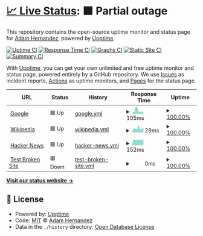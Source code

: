 # [📈 Live Status](https://ahernandez411.github.io/upptime-testing): <!--live status--> **🟧 Partial outage**

This repository contains the open-source uptime monitor and status page for [Adam Hernandez](https://ahernandez411.github.io/upptime-testing), powered by [Upptime](https://github.com/upptime/upptime).

[![Uptime CI](https://github.com/ahernandez411/upptime-testing/workflows/Uptime%20CI/badge.svg)](https://github.com/ahernandez411/upptime-testing/actions?query=workflow%3A%22Uptime+CI%22)
[![Response Time CI](https://github.com/ahernandez411/upptime-testing/workflows/Response%20Time%20CI/badge.svg)](https://github.com/ahernandez411/upptime-testing/actions?query=workflow%3A%22Response+Time+CI%22)
[![Graphs CI](https://github.com/ahernandez411/upptime-testing/workflows/Graphs%20CI/badge.svg)](https://github.com/ahernandez411/upptime-testing/actions?query=workflow%3A%22Graphs+CI%22)
[![Static Site CI](https://github.com/ahernandez411/upptime-testing/workflows/Static%20Site%20CI/badge.svg)](https://github.com/ahernandez411/upptime-testing/actions?query=workflow%3A%22Static+Site+CI%22)
[![Summary CI](https://github.com/ahernandez411/upptime-testing/workflows/Summary%20CI/badge.svg)](https://github.com/ahernandez411/upptime-testing/actions?query=workflow%3A%22Summary+CI%22)

With [Upptime](https://upptime.js.org), you can get your own unlimited and free uptime monitor and status page, powered entirely by a GitHub repository. We use [Issues](https://github.com/ahernandez411/upptime-testing/issues) as incident reports, [Actions](https://github.com/ahernandez411/upptime-testing/actions) as uptime monitors, and [Pages](https://ahernandez411.github.io/upptime-testing) for the status page.

<!--start: status pages-->
<!-- This summary is generated by Upptime (https://github.com/upptime/upptime) -->
<!-- Do not edit this manually, your changes will be overwritten -->
<!-- prettier-ignore -->
| URL | Status | History | Response Time | Uptime |
| --- | ------ | ------- | ------------- | ------ |
| <img alt="" src="https://icons.duckduckgo.com/ip3/www.google.com.ico" height="13"> [Google](https://www.google.com) | 🟩 Up | [google.yml](https://github.com/ahernandez411/upptime-testing/commits/HEAD/history/google.yml) | <details><summary><img alt="Response time graph" src="./graphs/google/response-time-week.png" height="20"> 105ms</summary><br><a href="https://ahernandez411.github.io/upptime-testing/history/google"><img alt="Response time 105" src="https://img.shields.io/endpoint?url=https%3A%2F%2Fraw.githubusercontent.com%2Fahernandez411%2Fupptime-testing%2FHEAD%2Fapi%2Fgoogle%2Fresponse-time.json"></a><br><a href="https://ahernandez411.github.io/upptime-testing/history/google"><img alt="24-hour response time 105" src="https://img.shields.io/endpoint?url=https%3A%2F%2Fraw.githubusercontent.com%2Fahernandez411%2Fupptime-testing%2FHEAD%2Fapi%2Fgoogle%2Fresponse-time-day.json"></a><br><a href="https://ahernandez411.github.io/upptime-testing/history/google"><img alt="7-day response time 105" src="https://img.shields.io/endpoint?url=https%3A%2F%2Fraw.githubusercontent.com%2Fahernandez411%2Fupptime-testing%2FHEAD%2Fapi%2Fgoogle%2Fresponse-time-week.json"></a><br><a href="https://ahernandez411.github.io/upptime-testing/history/google"><img alt="30-day response time 105" src="https://img.shields.io/endpoint?url=https%3A%2F%2Fraw.githubusercontent.com%2Fahernandez411%2Fupptime-testing%2FHEAD%2Fapi%2Fgoogle%2Fresponse-time-month.json"></a><br><a href="https://ahernandez411.github.io/upptime-testing/history/google"><img alt="1-year response time 105" src="https://img.shields.io/endpoint?url=https%3A%2F%2Fraw.githubusercontent.com%2Fahernandez411%2Fupptime-testing%2FHEAD%2Fapi%2Fgoogle%2Fresponse-time-year.json"></a></details> | <details><summary><a href="https://ahernandez411.github.io/upptime-testing/history/google">100.00%</a></summary><a href="https://ahernandez411.github.io/upptime-testing/history/google"><img alt="All-time uptime 100.00%" src="https://img.shields.io/endpoint?url=https%3A%2F%2Fraw.githubusercontent.com%2Fahernandez411%2Fupptime-testing%2FHEAD%2Fapi%2Fgoogle%2Fuptime.json"></a><br><a href="https://ahernandez411.github.io/upptime-testing/history/google"><img alt="24-hour uptime 100.00%" src="https://img.shields.io/endpoint?url=https%3A%2F%2Fraw.githubusercontent.com%2Fahernandez411%2Fupptime-testing%2FHEAD%2Fapi%2Fgoogle%2Fuptime-day.json"></a><br><a href="https://ahernandez411.github.io/upptime-testing/history/google"><img alt="7-day uptime 100.00%" src="https://img.shields.io/endpoint?url=https%3A%2F%2Fraw.githubusercontent.com%2Fahernandez411%2Fupptime-testing%2FHEAD%2Fapi%2Fgoogle%2Fuptime-week.json"></a><br><a href="https://ahernandez411.github.io/upptime-testing/history/google"><img alt="30-day uptime 100.00%" src="https://img.shields.io/endpoint?url=https%3A%2F%2Fraw.githubusercontent.com%2Fahernandez411%2Fupptime-testing%2FHEAD%2Fapi%2Fgoogle%2Fuptime-month.json"></a><br><a href="https://ahernandez411.github.io/upptime-testing/history/google"><img alt="1-year uptime 100.00%" src="https://img.shields.io/endpoint?url=https%3A%2F%2Fraw.githubusercontent.com%2Fahernandez411%2Fupptime-testing%2FHEAD%2Fapi%2Fgoogle%2Fuptime-year.json"></a></details>
| <img alt="" src="https://icons.duckduckgo.com/ip3/en.wikipedia.org.ico" height="13"> [Wikipedia](https://en.wikipedia.org) | 🟩 Up | [wikipedia.yml](https://github.com/ahernandez411/upptime-testing/commits/HEAD/history/wikipedia.yml) | <details><summary><img alt="Response time graph" src="./graphs/wikipedia/response-time-week.png" height="20"> 29ms</summary><br><a href="https://ahernandez411.github.io/upptime-testing/history/wikipedia"><img alt="Response time 29" src="https://img.shields.io/endpoint?url=https%3A%2F%2Fraw.githubusercontent.com%2Fahernandez411%2Fupptime-testing%2FHEAD%2Fapi%2Fwikipedia%2Fresponse-time.json"></a><br><a href="https://ahernandez411.github.io/upptime-testing/history/wikipedia"><img alt="24-hour response time 29" src="https://img.shields.io/endpoint?url=https%3A%2F%2Fraw.githubusercontent.com%2Fahernandez411%2Fupptime-testing%2FHEAD%2Fapi%2Fwikipedia%2Fresponse-time-day.json"></a><br><a href="https://ahernandez411.github.io/upptime-testing/history/wikipedia"><img alt="7-day response time 29" src="https://img.shields.io/endpoint?url=https%3A%2F%2Fraw.githubusercontent.com%2Fahernandez411%2Fupptime-testing%2FHEAD%2Fapi%2Fwikipedia%2Fresponse-time-week.json"></a><br><a href="https://ahernandez411.github.io/upptime-testing/history/wikipedia"><img alt="30-day response time 29" src="https://img.shields.io/endpoint?url=https%3A%2F%2Fraw.githubusercontent.com%2Fahernandez411%2Fupptime-testing%2FHEAD%2Fapi%2Fwikipedia%2Fresponse-time-month.json"></a><br><a href="https://ahernandez411.github.io/upptime-testing/history/wikipedia"><img alt="1-year response time 29" src="https://img.shields.io/endpoint?url=https%3A%2F%2Fraw.githubusercontent.com%2Fahernandez411%2Fupptime-testing%2FHEAD%2Fapi%2Fwikipedia%2Fresponse-time-year.json"></a></details> | <details><summary><a href="https://ahernandez411.github.io/upptime-testing/history/wikipedia">100.00%</a></summary><a href="https://ahernandez411.github.io/upptime-testing/history/wikipedia"><img alt="All-time uptime 100.00%" src="https://img.shields.io/endpoint?url=https%3A%2F%2Fraw.githubusercontent.com%2Fahernandez411%2Fupptime-testing%2FHEAD%2Fapi%2Fwikipedia%2Fuptime.json"></a><br><a href="https://ahernandez411.github.io/upptime-testing/history/wikipedia"><img alt="24-hour uptime 100.00%" src="https://img.shields.io/endpoint?url=https%3A%2F%2Fraw.githubusercontent.com%2Fahernandez411%2Fupptime-testing%2FHEAD%2Fapi%2Fwikipedia%2Fuptime-day.json"></a><br><a href="https://ahernandez411.github.io/upptime-testing/history/wikipedia"><img alt="7-day uptime 100.00%" src="https://img.shields.io/endpoint?url=https%3A%2F%2Fraw.githubusercontent.com%2Fahernandez411%2Fupptime-testing%2FHEAD%2Fapi%2Fwikipedia%2Fuptime-week.json"></a><br><a href="https://ahernandez411.github.io/upptime-testing/history/wikipedia"><img alt="30-day uptime 100.00%" src="https://img.shields.io/endpoint?url=https%3A%2F%2Fraw.githubusercontent.com%2Fahernandez411%2Fupptime-testing%2FHEAD%2Fapi%2Fwikipedia%2Fuptime-month.json"></a><br><a href="https://ahernandez411.github.io/upptime-testing/history/wikipedia"><img alt="1-year uptime 100.00%" src="https://img.shields.io/endpoint?url=https%3A%2F%2Fraw.githubusercontent.com%2Fahernandez411%2Fupptime-testing%2FHEAD%2Fapi%2Fwikipedia%2Fuptime-year.json"></a></details>
| <img alt="" src="https://icons.duckduckgo.com/ip3/news.ycombinator.com.ico" height="13"> [Hacker News](https://news.ycombinator.com) | 🟩 Up | [hacker-news.yml](https://github.com/ahernandez411/upptime-testing/commits/HEAD/history/hacker-news.yml) | <details><summary><img alt="Response time graph" src="./graphs/hacker-news/response-time-week.png" height="20"> 152ms</summary><br><a href="https://ahernandez411.github.io/upptime-testing/history/hacker-news"><img alt="Response time 152" src="https://img.shields.io/endpoint?url=https%3A%2F%2Fraw.githubusercontent.com%2Fahernandez411%2Fupptime-testing%2FHEAD%2Fapi%2Fhacker-news%2Fresponse-time.json"></a><br><a href="https://ahernandez411.github.io/upptime-testing/history/hacker-news"><img alt="24-hour response time 152" src="https://img.shields.io/endpoint?url=https%3A%2F%2Fraw.githubusercontent.com%2Fahernandez411%2Fupptime-testing%2FHEAD%2Fapi%2Fhacker-news%2Fresponse-time-day.json"></a><br><a href="https://ahernandez411.github.io/upptime-testing/history/hacker-news"><img alt="7-day response time 152" src="https://img.shields.io/endpoint?url=https%3A%2F%2Fraw.githubusercontent.com%2Fahernandez411%2Fupptime-testing%2FHEAD%2Fapi%2Fhacker-news%2Fresponse-time-week.json"></a><br><a href="https://ahernandez411.github.io/upptime-testing/history/hacker-news"><img alt="30-day response time 152" src="https://img.shields.io/endpoint?url=https%3A%2F%2Fraw.githubusercontent.com%2Fahernandez411%2Fupptime-testing%2FHEAD%2Fapi%2Fhacker-news%2Fresponse-time-month.json"></a><br><a href="https://ahernandez411.github.io/upptime-testing/history/hacker-news"><img alt="1-year response time 152" src="https://img.shields.io/endpoint?url=https%3A%2F%2Fraw.githubusercontent.com%2Fahernandez411%2Fupptime-testing%2FHEAD%2Fapi%2Fhacker-news%2Fresponse-time-year.json"></a></details> | <details><summary><a href="https://ahernandez411.github.io/upptime-testing/history/hacker-news">100.00%</a></summary><a href="https://ahernandez411.github.io/upptime-testing/history/hacker-news"><img alt="All-time uptime 100.00%" src="https://img.shields.io/endpoint?url=https%3A%2F%2Fraw.githubusercontent.com%2Fahernandez411%2Fupptime-testing%2FHEAD%2Fapi%2Fhacker-news%2Fuptime.json"></a><br><a href="https://ahernandez411.github.io/upptime-testing/history/hacker-news"><img alt="24-hour uptime 100.00%" src="https://img.shields.io/endpoint?url=https%3A%2F%2Fraw.githubusercontent.com%2Fahernandez411%2Fupptime-testing%2FHEAD%2Fapi%2Fhacker-news%2Fuptime-day.json"></a><br><a href="https://ahernandez411.github.io/upptime-testing/history/hacker-news"><img alt="7-day uptime 100.00%" src="https://img.shields.io/endpoint?url=https%3A%2F%2Fraw.githubusercontent.com%2Fahernandez411%2Fupptime-testing%2FHEAD%2Fapi%2Fhacker-news%2Fuptime-week.json"></a><br><a href="https://ahernandez411.github.io/upptime-testing/history/hacker-news"><img alt="30-day uptime 100.00%" src="https://img.shields.io/endpoint?url=https%3A%2F%2Fraw.githubusercontent.com%2Fahernandez411%2Fupptime-testing%2FHEAD%2Fapi%2Fhacker-news%2Fuptime-month.json"></a><br><a href="https://ahernandez411.github.io/upptime-testing/history/hacker-news"><img alt="1-year uptime 100.00%" src="https://img.shields.io/endpoint?url=https%3A%2F%2Fraw.githubusercontent.com%2Fahernandez411%2Fupptime-testing%2FHEAD%2Fapi%2Fhacker-news%2Fuptime-year.json"></a></details>
| <img alt="" src="https://icons.duckduckgo.com/ip3/thissitedoesnotexist.koj.co.ico" height="13"> [Test Broken Site](https://thissitedoesnotexist.koj.co) | 🟥 Down | [test-broken-site.yml](https://github.com/ahernandez411/upptime-testing/commits/HEAD/history/test-broken-site.yml) | <details><summary><img alt="Response time graph" src="./graphs/test-broken-site/response-time-week.png" height="20"> 0ms</summary><br><a href="https://ahernandez411.github.io/upptime-testing/history/test-broken-site"><img alt="Response time 0" src="https://img.shields.io/endpoint?url=https%3A%2F%2Fraw.githubusercontent.com%2Fahernandez411%2Fupptime-testing%2FHEAD%2Fapi%2Ftest-broken-site%2Fresponse-time.json"></a><br><a href="https://ahernandez411.github.io/upptime-testing/history/test-broken-site"><img alt="24-hour response time 0" src="https://img.shields.io/endpoint?url=https%3A%2F%2Fraw.githubusercontent.com%2Fahernandez411%2Fupptime-testing%2FHEAD%2Fapi%2Ftest-broken-site%2Fresponse-time-day.json"></a><br><a href="https://ahernandez411.github.io/upptime-testing/history/test-broken-site"><img alt="7-day response time 0" src="https://img.shields.io/endpoint?url=https%3A%2F%2Fraw.githubusercontent.com%2Fahernandez411%2Fupptime-testing%2FHEAD%2Fapi%2Ftest-broken-site%2Fresponse-time-week.json"></a><br><a href="https://ahernandez411.github.io/upptime-testing/history/test-broken-site"><img alt="30-day response time 0" src="https://img.shields.io/endpoint?url=https%3A%2F%2Fraw.githubusercontent.com%2Fahernandez411%2Fupptime-testing%2FHEAD%2Fapi%2Ftest-broken-site%2Fresponse-time-month.json"></a><br><a href="https://ahernandez411.github.io/upptime-testing/history/test-broken-site"><img alt="1-year response time 0" src="https://img.shields.io/endpoint?url=https%3A%2F%2Fraw.githubusercontent.com%2Fahernandez411%2Fupptime-testing%2FHEAD%2Fapi%2Ftest-broken-site%2Fresponse-time-year.json"></a></details> | <details><summary><a href="https://ahernandez411.github.io/upptime-testing/history/test-broken-site">100.00%</a></summary><a href="https://ahernandez411.github.io/upptime-testing/history/test-broken-site"><img alt="All-time uptime 100.00%" src="https://img.shields.io/endpoint?url=https%3A%2F%2Fraw.githubusercontent.com%2Fahernandez411%2Fupptime-testing%2FHEAD%2Fapi%2Ftest-broken-site%2Fuptime.json"></a><br><a href="https://ahernandez411.github.io/upptime-testing/history/test-broken-site"><img alt="24-hour uptime 100.00%" src="https://img.shields.io/endpoint?url=https%3A%2F%2Fraw.githubusercontent.com%2Fahernandez411%2Fupptime-testing%2FHEAD%2Fapi%2Ftest-broken-site%2Fuptime-day.json"></a><br><a href="https://ahernandez411.github.io/upptime-testing/history/test-broken-site"><img alt="7-day uptime 100.00%" src="https://img.shields.io/endpoint?url=https%3A%2F%2Fraw.githubusercontent.com%2Fahernandez411%2Fupptime-testing%2FHEAD%2Fapi%2Ftest-broken-site%2Fuptime-week.json"></a><br><a href="https://ahernandez411.github.io/upptime-testing/history/test-broken-site"><img alt="30-day uptime 100.00%" src="https://img.shields.io/endpoint?url=https%3A%2F%2Fraw.githubusercontent.com%2Fahernandez411%2Fupptime-testing%2FHEAD%2Fapi%2Ftest-broken-site%2Fuptime-month.json"></a><br><a href="https://ahernandez411.github.io/upptime-testing/history/test-broken-site"><img alt="1-year uptime 100.00%" src="https://img.shields.io/endpoint?url=https%3A%2F%2Fraw.githubusercontent.com%2Fahernandez411%2Fupptime-testing%2FHEAD%2Fapi%2Ftest-broken-site%2Fuptime-year.json"></a></details>

<!--end: status pages-->

[**Visit our status website →**](https://ahernandez411.github.io/upptime-testing)

## 📄 License

- Powered by: [Upptime](https://github.com/upptime/upptime)
- Code: [MIT](./LICENSE) © [Adam Hernandez](https://ahernandez411.github.io/upptime-testing)
- Data in the `./history` directory: [Open Database License](https://opendatacommons.org/licenses/odbl/1-0/)
